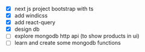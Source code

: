 - [x] next js project bootstrap with ts
- [x] add windicss
- [x] add react-query
- [x] design db
- [ ] explore mongodb http api (to show products in ui)
- [ ] learn and create some mongodb functions
